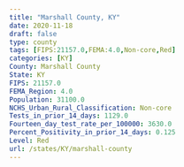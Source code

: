 ```yaml
---
title: "Marshall County, KY"
date: 2020-11-18
draft: false
type: county
tags: [FIPS:21157.0,FEMA:4.0,Non-core,Red]
categories: [KY]
County: Marshall County
State: KY
FIPS: 21157.0
FEMA_Region: 4.0
Population: 31100.0
NCHS_Urban_Rural_Classification: Non-core
Tests_in_prior_14_days: 1129.0
Fourteen_day_test_rate_per_100000: 3630.0
Percent_Positivity_in_prior_14_days: 0.125
Level: Red
url: /states/KY/marshall-county
---
```



